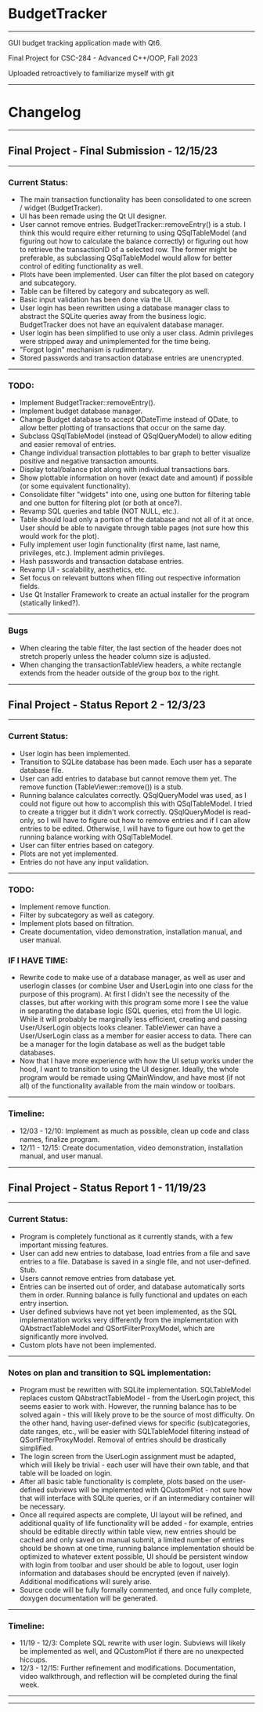 # BudgetTracker
---
GUI budget tracking application made with Qt6.

Final Project for CSC-284 - Advanced C++/OOP, Fall 2023

Uploaded retroactively to familiarize myself with git

---

# Changelog 
---

## Final Project - Final Submission - 12/15/23

---
### Current Status:

- The main transaction functionality has been consolidated to one screen / widget (BudgetTracker).
- UI has been remade using the Qt UI designer.
- User cannot remove entries. BudgetTracker::removeEntry() is a stub. I think this would require either returning to using QSqlTableModel (and figuring out how to calculate the balance correctly) or figuring out how to retrieve the transactionID of a selected row. The former might be preferable, as subclassing QSqlTableModel would allow for better control of editing functionality as well. 
- Plots have been implemented. User can filter the plot based on category and subcategory.
- Table can be filtered by category and subcategory as well. 
- Basic input validation has been done via the UI.
- User login has been rewritten using a database manager class to abstract the SQLite queries away from the business logic. BudgetTracker does not have an equivalent database manager.
- User login has been simplified to use only a user class. Admin privileges were stripped away and unimplemented for the time being.
- "Forgot login" mechanism is rudimentary. 
- Stored passwords and transaction database entries are unencrypted.

---
### TODO:

- Implement BudgetTracker::removeEntry().
- Implement budget database manager.
- Change Budget database to accept QDateTime instead of QDate, to allow better plotting of transactions that occur on the same day.
- Subclass QSqlTableModel (instead of QSqlQueryModel) to allow editing and easier removal of entries. 
- Change individual transaction plottables to bar graph to better visualize positive and negative transaction amounts.
- Display total/balance plot along with individual transactions bars.
- Show plottable information on hover (exact date and amount) if possible (or some equivalent functionality).
- Consolidate filter "widgets" into one, using one button for filtering table and one button for filtering plot (or both at once?).
- Revamp SQL queries and table (NOT NULL, etc.).
- Table should load only a portion of the database and not all of it at once. User should be able to navigate through table pages (not sure how this would work for the plot).  
- Fully implement user login functionality (first name, last name, privileges, etc.). Implement admin privileges.
- Hash passwords and transaction database entries.
- Revamp UI - scalability, aesthetics, etc.
- Set focus on relevant buttons when filling out respective information fields.
- Use Qt Installer Framework to create an actual installer for the program (statically linked?). 

---
### Bugs

- When clearing the table filter, the last section of the header does not stretch properly unless the header column size is adjusted.
- When changing the transactionTableView headers, a white rectangle extends from the header outside of the group box to the right.

---

## Final Project - Status Report 2 - 12/3/23

---
### Current Status:

- User login has been implemented.
- Transition to SQLite database has been made. Each user has a separate database file.
- User can add entries to database but cannot remove them yet. The remove function (TableViewer::remove()) is a stub.
- Running balance calculates correctly. QSqlQueryModel was used, as I could not figure out how to accomplish this with QSqlTableModel. I tried to create a trigger but it didn't work correctly. QSqlQueryModel is read-only, so I will have  to figure out how to remove entries and if I can allow entries to be edited.  Otherwise, I will have to figure out how to get the running balance working  with QSqlTableModel.
- User can filter entries based on category.
- Plots are not yet implemented.
- Entries do not have any input validation.

---
### TODO:

- Implement remove function.
- Filter by subcategory as well as category.
- Implement plots based on filtration.
- Create documentation, video demonstration, installation manual, and user manual.

### IF I HAVE TIME:

- Rewrite code to make use of a database manager, as well as user and userlogin  classes (or combine User and UserLogin into one class for the purpose of this  program). At first I didn't see the necessity of the classes, but after working  with this program some more I see the value in separating the database logic  (SQL queries, etc) from the UI logic. While it will probably be marginally less efficient, creating and passing User/UserLogin objects looks cleaner. TableViewer can have a User/UserLogin class as a member for easier access to data. There can  be a manager for the login database as well as the budget table databases.
- Now that I have more experience with how the UI setup works under the hood, I  want to transition to using the UI designer. Ideally, the whole program would  be remade using QMainWindow, and have most (if not all) of the functionality available from the main window or toolbars.

---
### Timeline:

- 12/03 - 12/10: Implement as much as possible, clean up code and class names,  finalize program.
- 12/11 - 12/15: Create documentation, video demonstration, installation manual, and user manual.

---

## Final Project - Status Report 1  - 11/19/23

---
### Current Status:

- Program is completely functional as it currently stands, with a few important missing features. 
- User can add new entries to database, load entries from a file and save entries to a file.  Database is saved in a single file, and not user-defined. Stub.
- Users cannot remove entries from database yet. 
- Entries can be inserted out of order, and database automatically sorts them in order. Running balance is fully functional and updates on each entry insertion. 
- User defined subviews have not yet been implemented, as the SQL implementation works very differently from the implementation with QAbstractTableModel and QSortFilterProxyModel, which are significantly more involved.
- Custom plots have not been implemented. 

---
### Notes on plan and transition to SQL implementation:

- Program must be rewritten with SQLite implementation. SQLTableModel replaces custom QAbstractTableModel - from the UserLogin project, this seems easier to work with. However, the running balance has to be solved again - this will likely prove to be the source of most difficulty. On the other hand, having user-defined views for specific (sub)categories, date ranges, etc., will be easier with SQLTableModel filtering instead of QSortFilterProxyModel. Removal of entries should be drastically simplified.
- The login screen from the UserLogin assignment must be adapted, which will likely be trivial - each user will have their own table, and that table will be loaded on login. 
- After all basic table functionality is complete, plots based on the user-defined subviews will be implemented with QCustomPlot - not sure how that will interface with SQLite queries, or if an intermediary container will be necessary.
- Once all required aspects are complete, UI layout will be refined, and additional quality of life functionality will be added - for example, entries should be editable directly within table view, new entries should be cached and only  saved on manual submit, a limited number of entries should be shown at one time, running balance implementation should  be optimized to whatever extent possible, UI should be persistent window with login from toolbar and user should be able to logout, user login information and databases should be encrypted (even if naively). Additional modifications will surely arise. 
- Source code will be fully formally commented, and once fully complete, doxygen documentation will be generated.

---
### Timeline:

- 11/19 - 12/3: Complete SQL rewrite with user login. Subviews will likely be implemented as well, and QCustomPlot if there are no unexpected hiccups.
- 12/3 - 12/15: Further refinement and modifications. Documentation, video walkthrough, and reflection will be completed during the final week. 
---
--- 
